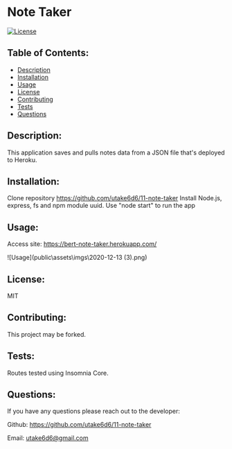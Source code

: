 # Note Taker

[![License](https://img.shields.io/badge/License-MIT-blue.svg)](https://lbesson.mit-license.org/)

## Table of Contents:

- [Description](#description)
- [Installation](#installation)
- [Usage](#usage)
- [License](#license)
- [Contributing](#contributing)
- [Tests](#tests)
- [Questions](#questions)

## Description:

This application saves and pulls notes data from a JSON file that's deployed to Heroku.

## Installation:

Clone repository https://github.com/utake6d6/11-note-taker
Install Node.js, express, fs and npm module uuid.
Use "node start" to run the app

## Usage:

Access site: https://bert-note-taker.herokuapp.com/

![Usage](public\assets\imgs\2020-12-13 (3).png)

## License:

MIT

## Contributing:

This project may be forked.

## Tests:

Routes tested using Insomnia Core.

## Questions:

If you have any questions please reach out to the developer:

Github: <https://github.com/utake6d6/11-note-taker>

Email: <utake6d6@gmail.com>

<!-- AS A small business owner
I WANT to be able to write and save notes
SO THAT I can organize my thoughts and keep track of tasks I need to complete -->

<!-- GIVEN a note-taking application
WHEN I open the Note Taker
THEN I am presented with a landing page with a link to a notes page
WHEN I click on the link to the notes page
THEN I am presented with a page with existing notes listed in the left-hand column, plus empty fields to enter a new note title and the note’s text in the right-hand column
WHEN I enter a new note title and the note’s text
THEN a Save icon appears in the navigation at the top of the page
WHEN I click on the Save icon
THEN the new note I have entered is saved and appears in the left-hand column with the other existing notes
WHEN I click on an existing note in the list in the left-hand column
THEN that note appears in the right-hand column
WHEN I click on the Write icon in the navigation at the top of the page
THEN I am presented with empty fields to enter a new note title and the note’s text in the right-hand column -->

<!-- The application should have a db.json file on the back end that will be used to store and retrieve notes using the fs module. -->

<!-- The following HTML routes should be created:

GET /notes - should return the notes.html file.

GET * - should return the index.html file. -->

<!-- The following API routes should be created:

GET /api/notes - should read the db.json file and return all saved notes as JSON.

POST /api/notes - should receive a new note to save on the request body, add it to the db.json file, and then return the new note to the client. You'll need to find a way to give each note a unique id when it's saved (look into npm packages that could do this for you). -->

<!-- Bonus
You haven’t learned how to handle DELETE requests, but this application has that functionality in the front end. As a bonus, see if you can add the DELETE route to the application using the following guideline:

DELETE /api/notes/:id - should receive a query parameter containing the id of a note to delete. In order to delete a note, you'll need to read all notes from the db.json file, remove the note with the given id property, and then rewrite the notes to the db.json file. -->

